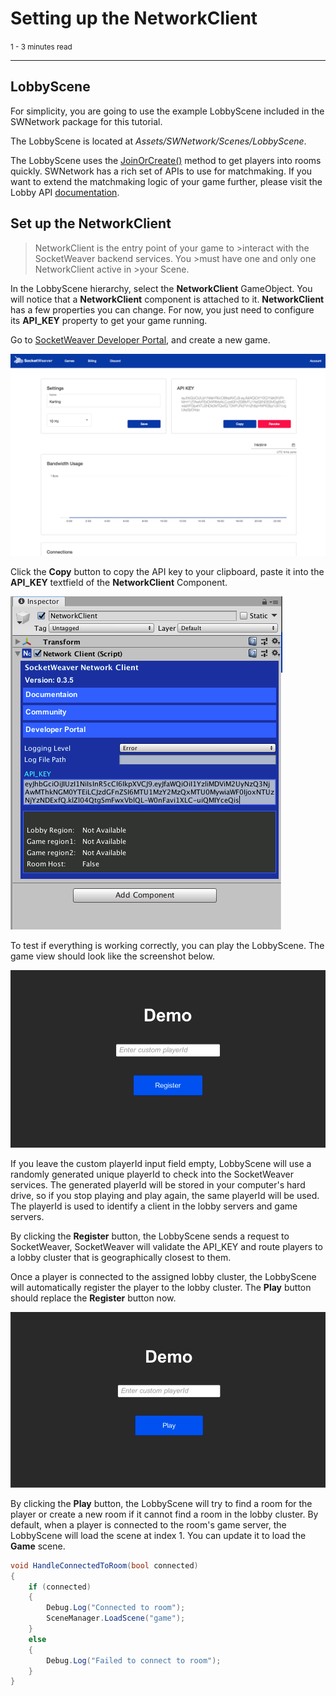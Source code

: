 # Setting up the NetworkClient

<small>1 - 3 minutes read</small>
____

## LobbyScene

For simplicity, you are going to use the example LobbyScene included in the SWNetwork package for this tutorial.

The LobbyScene is located at *Assets/SWNetwork/Scenes/LobbyScene*.

The LobbyScene uses the [JoinOrCreate()]() method to get players into rooms quickly. SWNetwork has a rich set of APIs to use for matchmaking. If you want to extend the matchmaking logic of your game further, please visit the Lobby API [documentation]().

## Set up the NetworkClient

>NetworkClient is the entry point of your game to >interact with the SocketWeaver backend services. You >must have one and only one NetworkClient active in >your Scene. 

In the LobbyScene hierarchy, select the **NetworkClient** GameObject. You will notice that a **NetworkClient** component is attached to it. **NetworkClient** has a few properties you can change. For now, you just need to configure its **API_KEY** property to get your game running.

Go to [SocketWeaver Developer Portal](https://portal.socketweaver.com), and create a new game.

![portal](./../../assets/portal.png)

Click the **Copy** button to copy the API key to your clipboard, paste it into the **API_KEY** textfield of the **NetworkClient** Component.

![apikey](./../../assets/networkclientAPIKEY.png)

To test if everything is working correctly, you can play the LobbyScene. The game view should look like the screenshot below.

![demo register](./../../assets/demoRegister.png)

If you leave the custom playerId input field empty, LobbyScene will use a randomly generated unique playerId to check into the SocketWeaver services. The generated playerId will be stored in your computer's hard drive, so if you stop playing and play again, the same playerId will be used. The playerId is used to identify a client in the lobby servers and game servers.

By clicking the **Register** button, the LobbyScene sends a request to SocketWeaver, SocketWeaver will validate the API_KEY and route players to a lobby cluster that is geographically closest to them.

Once a player is connected to the assigned lobby cluster, the LobbyScene will automatically register the player to the lobby cluster. The **Play** button should replace the **Register** button now. 

![demo play](./../../assets/demoPlay.png)

By clicking the **Play** button,  the LobbyScene will try to find a room for the player or create a new room if it cannot find a room in the lobby cluster. By default, when a player is connected to the room's game server, the LobbyScene will load the scene at index 1. You can update it to load the **Game** scene.

``` c#
void HandleConnectedToRoom(bool connected)
{
    if (connected)
    {
        Debug.Log("Connected to room");
        SceneManager.LoadScene("game");
    }
    else
    {
        Debug.Log("Failed to connect to room");
    }
}
```